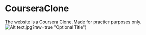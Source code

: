 # CourseraClone
The website is a Coursera Clone.
Made for practice purposes only.
![Alt text](/blob/main/Screenshot%20(194).png).jpg?raw=true "Optional Title")
